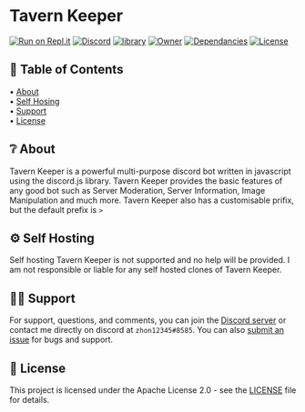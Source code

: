# Tavern Keeper

[![Run on Repl.it](https://repl.it/badge/github/zhon12345/Tavern_Keeper)](https://repl.it/github/zhon12345/Tavern_Keeper)
[![Discord](https://img.shields.io/discord/450846546867519503.svg?label=&logo=discord&logoColor=ffffff&color=7389D8&labelColor=6A7EC2)](https://discord.gg/WS3GthM)
[![library](https://img.shields.io/badge/library-discord.js-blue)](https://discord.js.org/#/)
[![Owner](https://img.shields.io/badge/owner-zhon12345%238585-blue)](https://discord.gg/WS3GthM)
[![Dependancies](https://img.shields.io/depfu/zhon12345/Tavern_Keeper)](https://github.com/zhon12345/Tavern_Keeper)
[![License](http://img.shields.io/:license-mit-blue.svg)](http://doge.mit-license.org)

## 📝 Table of Contents 

• [About](https://github.com/zhon12345/Tavern_Keeper#-about)\
• [Self Hosing](https://github.com/zhon12345/Tavern_Keeper#-self-hosting)\
• [Support](https://github.com/zhon12345/Tavern_Keeper#%EF%B8%8F-support)\
• [License](https://github.com/zhon12345/Tavern_Keeper#-license)

## ❔ About
Tavern Keeper is a powerful multi-purpose discord bot written in javascript using the discord.js library. Tavern Keeper provides the basic features of any good bot such as Server Moderation, Server Information, Image Manipulation and much more. Tavern Keeper also has a customisable prifix, but the default prefix is `>`

## ⚙ Self Hosting
Self hosting Tavern Keeper is not supported and no help will be provided. I am not responsible or liable for any self hosted clones of Tavern Keeper.

## 🙋‍♂️ Support
For support, questions, and comments, you can join the [Discord server](https://discord.gg/WS3GthM) or contact me directly on discord at `zhon12345#8585`. You can also [submit an issue](https://github.com/zhon12345/Tavern_Keeper/issues/new) for bugs and support.

## 📄 License
This project is licensed under the Apache License 2.0 - see the [LICENSE](https://github.com/zhon12345/Tavern_Keeper/blob/master/LICENSE) file for details.
